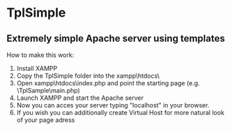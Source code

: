 # TplSimple
Extremely simple Apache server using templates
----------------------------------------
How to make this work:
1) Install XAMPP
2) Copy the TplSimple folder into the xampp\htdocs\
3) Open xampp\htdocs\index.php and point the starting page (e.g. \TplSample\main.php)
4) Launch XAMPP and start the Apache server
5) Now you can acces your server typing "localhost" in your browser.
6) If you wish you can additionally create Virtual Host for more natural look of your page adress
